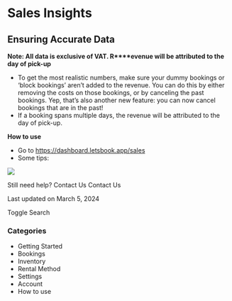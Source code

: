 Sales Insights
==============

Ensuring Accurate Data
----------------------

**Note: All data is exclusive of VAT. R****evenue will be attributed to the day of pick-up**

* To get the most realistic numbers, make sure your dummy bookings or ‘block bookings’ aren’t added to the revenue. You can do this by either removing the costs on those bookings, or by canceling the past bookings. Yep, that’s also another new feature: you can now cancel bookings that are in the past!
* If a booking spans multiple days, the revenue will be attributed to the day of pick-up.

  

**How to use**

* Go to https://dashboard.letsbook.app/sales
* Some tips:

![](https://d33v4339jhl8k0.cloudfront.net/docs/assets/5ec3f479042863474d1b00dc/images/6582cb23dcdba22513abac93/file-FGawzyTyOl.png)

Still need help?
Contact Us
Contact Us

Last updated on March 5, 2024






Toggle Search

### Categories

* Getting Started
* Bookings
* Inventory
* Rental Method
* Settings
* Account
* How to use